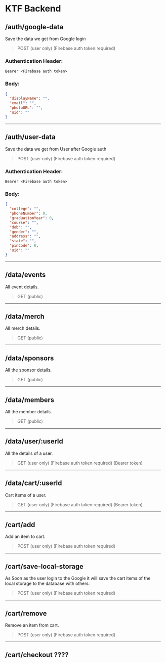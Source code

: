 # KTF Backend

## /auth/google-data

Save the data we get from Google login

> POST (user only) (Firebase auth token required)

### Authentication Header:

```
Bearer <Firebase auth token>
```

### Body:

```json
{
  "displayName": "",
  "email": "",
  "photoURL": "",
  "uid": ""
}
```

---

## /auth/user-data

Save the data we get from User after Google auth

> POST (user only) (Firebase auth token required)

### Authentication Header:

```
Bearer <Firebase auth token>
```

### Body:

```json
{
  "college": "",
  "phoneNumber": 0,
  "graduationYear": 0,
  "course": "",
  "dob": "",
  "gender": "",
  "address": "",
  "state": "",
  "pinCode": 0,
  "uid": ""
}
```

---

## /data/events

All event details.

> GET (public)

---

## /data/merch

All merch details.

> GET (public)

---

## /data/sponsors

All the sponsor details.

> GET (public)

---

## /data/members

All the member details.

> GET (public)

---

## /data/user/:userId

All the details of a user.

> GET (user only) (Firebase auth token required) (Bearer token)

---

## /data/cart/:userId

Cart items of a user.

> GET (user only) (Firebase auth token required) (Bearer token)

---

## /cart/add

Add an item to cart.

> POST (user only) (Firebase auth token required)

---

## /cart/save-local-storage

As Soon as the user login to the Google it will save the cart items of the local storage to the database with others.

> POST (user only) (Firebase auth token required)

---

## /cart/remove

Remove an item from cart.

> POST (user only) (Firebase auth token required)

---

## /cart/checkout ????
